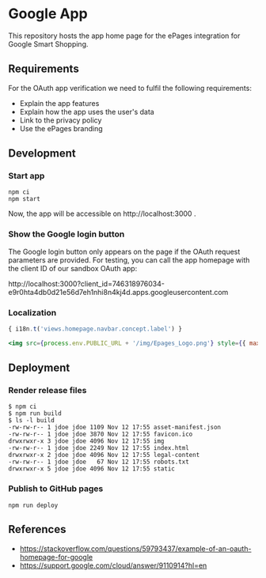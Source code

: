 # Google App

This repository hosts the app home page for the ePages integration
for Google Smart Shopping.

## Requirements

For the OAuth app verification we need to fulfil the following requirements:

- Explain the app features
- Explain how the app uses the user's data
- Link to the privacy policy
- Use the ePages branding

## Development

### Start app

```
npm ci
npm start
```

Now, the app will be accessible on http://localhost:3000 .

### Show the Google login button

The Google login button only appears on the page if the OAuth request parameters are provided. For testing, you can call the app homepage with the client ID of our sandbox OAuth app:

http://localhost:3000?client_id=746318976034-e9r0hta4db0d21e56d7eh1nhi8n4kj4d.apps.googleusercontent.com


### Localization

```jsx
{ i18n.t('views.homepage.navbar.concept.label') }
```

```jsx
<img src={process.env.PUBLIC_URL + '/img/Epages_Logo.png'} style={{ maxWidth: '200px' }} />
```

## Deployment

### Render release files

```
$ npm ci
$ npm run build
$ ls -l build
-rw-rw-r-- 1 jdoe jdoe 1109 Nov 12 17:55 asset-manifest.json
-rw-rw-r-- 1 jdoe jdoe 3870 Nov 12 17:55 favicon.ico
drwxrwxr-x 3 jdoe jdoe 4096 Nov 12 17:55 img
-rw-rw-r-- 1 jdoe jdoe 2249 Nov 12 17:55 index.html
drwxrwxr-x 2 jdoe jdoe 4096 Nov 12 17:55 legal-content
-rw-rw-r-- 1 jdoe jdoe   67 Nov 12 17:55 robots.txt
drwxrwxr-x 5 jdoe jdoe 4096 Nov 12 17:55 static
```
 
### Publish to GitHub pages

```
npm run deploy
```

## References

- https://stackoverflow.com/questions/59793437/example-of-an-oauth-homepage-for-google
- https://support.google.com/cloud/answer/9110914?hl=en

